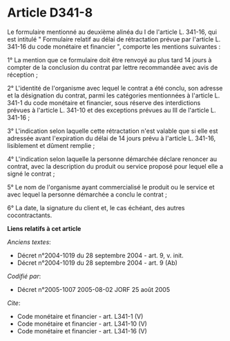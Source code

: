 # Article D341-8

Le formulaire mentionné au deuxième alinéa du I de l'article L. 341-16, qui est intitulé " Formulaire relatif au délai de
rétractation prévue par l'article L. 341-16 du code monétaire et financier ", comporte les mentions suivantes : 

1° La mention que ce formulaire doit être renvoyé au plus tard 14 jours à compter de la conclusion du contrat par lettre
recommandée avec avis de réception ; 

2° L'identité de l'organisme avec lequel le contrat a été conclu, son adresse et la désignation du contrat, parmi les
catégories mentionnées à l'article L. 341-1 du code monétaire et financier, sous réserve des interdictions prévues à
l'article L. 341-10 et des exceptions prévues au III de l'article L. 341-16 ; 

3° L'indication selon laquelle cette rétractation n'est valable que si elle est adressée avant l'expiration du délai de 14
jours prévu à l'article L. 341-16, lisiblement et dûment remplie ; 

4° L'indication selon laquelle la personne démarchée déclare renoncer au contrat, avec la description du produit ou service
proposé pour lequel elle a signé le contrat ; 

5° Le nom de l'organisme ayant commercialisé le produit ou le service et avec lequel la personne démarchée a conclu le
contrat ; 

6° La date, la signature du client et, le cas échéant, des autres cocontractants.

**Liens relatifs à cet article**

_Anciens textes_:

  - Décret n°2004-1019 du 28 septembre 2004 - art. 9, v. init.
  - Décret n°2004-1019 du 28 septembre 2004 - art. 9 (Ab)

_Codifié par_:

  - Décret n°2005-1007 2005-08-02 JORF 25 août 2005

_Cite_:

  - Code monétaire et financier - art. L341-1 (V)
  - Code monétaire et financier - art. L341-10 (V)
  - Code monétaire et financier - art. L341-16 (V)
